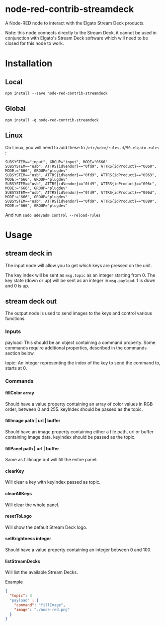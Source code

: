 # node-red-contrib-streamdeck

A Node-RED node to interact with the Elgato Stream Deck products.

Note: this node connects directly to the Stream Deck, it cannot be used in conjunction with Elgato's Stream Deck software which will need to be closed for this node to work.

# Installation

## Local
```
npm install --save node-red-contrib-streamdeck
```

## Global
```
npm install -g node-red-contrib-streamdeck
```

## Linux

On Linux, you will need to add these to `/etc/udev/rules.d/50-elgato.rules` :

```
SUBSYSTEM=="input", GROUP="input", MODE="0666"
SUBSYSTEM=="usb", ATTRS{idVendor}=="0fd9", ATTRS{idProduct}=="0060", MODE:="666", GROUP="plugdev"
SUBSYSTEM=="usb", ATTRS{idVendor}=="0fd9", ATTRS{idProduct}=="0063", MODE:="666", GROUP="plugdev"
SUBSYSTEM=="usb", ATTRS{idVendor}=="0fd9", ATTRS{idProduct}=="006c", MODE:="666", GROUP="plugdev"
SUBSYSTEM=="usb", ATTRS{idVendor}=="0fd9", ATTRS{idProduct}=="006d", MODE:="666", GROUP="plugdev"
SUBSYSTEM=="usb", ATTRS{idVendor}=="0fd9", ATTRS{idProduct}=="0080", MODE:="666", GROUP="plugdev"
```

And run `sudo udevadm control --reload-rules`

# Usage

## stream deck in

The input node will allow you to get which keys are pressed on the unit.

The key index will be sent as `msg.topic` as an integer starting from 0. The key state (down or up) will be sent as an integer in `msg.payload`. 1 is down and 0 is up.

## stream deck out

The output node is used to send images to the keys and control various functions.

### Inputs

payload: This should be an object containing a command property. Some commands require additional properties, described in the commands section below.

topic: An integer representing the index of the key to send the command to, starts at 0.

### Commands

#### fillColor array
Should have a value property containing an array of color values in RGB order, between 0 and 255. keyIndex should be passed as the topic.

#### fillImage path | url | buffer
Should have an image property containing either a file path, url or buffer containing image data. keyIndex should be passed as the topic.

#### fillPanel path | url | buffer
Same as fillImage but will fill the entire panel.

#### clearKey
Will clear a key with keyIndex passed as topic.

#### clearAllKeys
Will clear the whole panel.

#### resetToLogo
Will show the default Stream Deck logo.

#### setBrightness integer
Should have a value property containing an integer between 0 and 100.

#### listStreamDecks
Will list the available Stream Decks.

Example

```json
{
  "topic": 3
  "payload" : {
    "command": "fillImage",
    "image": "./node-red.png"
  }
}
```
